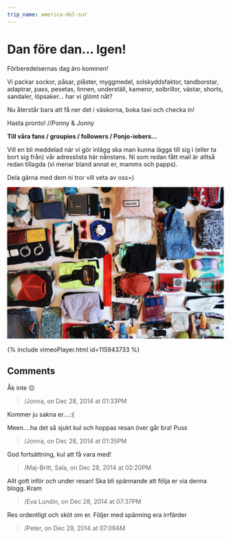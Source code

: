 ```yaml
---
trip_name: america-del-sur
---
```


# Dan före dan... Igen!

Förberedelsernas dag äro kommen!

Vi packar sockor, påsar, plåster, myggmedel, solskyddsfaktor, tandborstar, adaptrar, pass, pesetas, linnen, underställ, kameror, solbrillor, västar, shorts, sandaler, löpsaker... har vi glömt nåt?

Nu återstår bara att få ner det i väskorna, boka taxi och checka in!

Hasta pronto!
//Ponny & Jonny

**Till våra fans / groupies / followers / Ponjo-iebers...**

Vill en bli meddelad när vi gör inlägg ska man kunna lägga till sig i (eller ta bort sig från) vår adresslista här nånstans. Ni som redan fått mail är alltså redan tillagda (vi menar bland annat er, mamms och papps).

Dela gärna med dem ni tror vill veta av oss=)

![packningsorgie](images/1.1419767594.packningsorgie.jpg)

{% include vimeoPlayer.html id=115943733 %}


## Comments

Åk inte 😔
> /Jonna, on Dec 28, 2014 at 01:33PM

Kommer ju sakna er....:(

Meen....ha det så sjukt kul och hoppas resan över går bra!
Puss
> /Jonna, on Dec 28, 2014 at 01:35PM

God fortsättning, kul att få vara med!
> /Maj-Britt, Sala, on Dec 28, 2014 at 02:20PM

Allt gott inför och under resan!
Ska bli spännande att följa er via denna blogg.
Kram
> /Eva Lundin, on Dec 28, 2014 at 07:37PM

Res ordentligt och sköt om er.
Följer med spänning era irrfärder
> /Peter, on Dec 29, 2014 at 07:09AM
